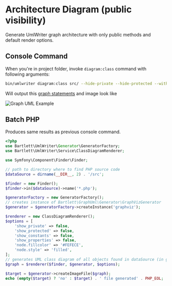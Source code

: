 <!-- markdownlint-disable MD013 -->
# Architecture Diagram (public visibility)

Generate UmlWriter graph architecture with only public methods and default render options.

## Console Command

When you're in project folder, invoke `diagram:class` command with following arguments:

```bash
bin/umlwriter diagram:class src/ --hide-private --hide-protected --without-constants --without-properties --format=svg
```

Will output this [graph statements](../assets/images/public-methods-only.html.gv) and image look like

![Graph UML Example](../assets/images/public-methods-only.graphviz.svg)

## Batch PHP

Produces same results as previous console command.

```php
<?php
use Bartlett\UmlWriter\Generator\GeneratorFactory;
use Bartlett\UmlWriter\Service\ClassDiagramRenderer;

use Symfony\Component\Finder\Finder;

// path to directory where to find PHP source code
$dataSource = dirname(__DIR__, 2) . '/src';

$finder = new Finder();
$finder->in($dataSource)->name('*.php');

$generatorFactory = new GeneratorFactory();
// creates instance of Bartlett\GraphUml\Generator\GraphVizGenerator
$generator = $generatorFactory->createInstance('graphviz');

$renderer = new ClassDiagramRenderer();
$options = [
    'show_private' => false,
    'show_protected' => false,
    'show_constants' => false,
    'show_properties' => false,
    'node.fillcolor' => '#FEFECE',
    'node.style' => 'filled',
];
// generates UML class diagram of all objects found in dataSource (in graphviz format)
$graph = $renderer($finder, $generator, $options);

$target = $generator->createImageFile($graph);
echo (empty($target) ? 'no' : $target) . ' file generated' . PHP_EOL;
```
